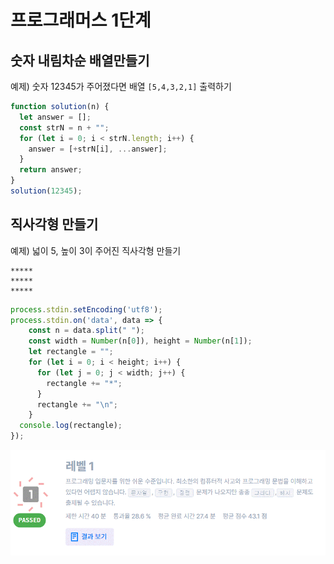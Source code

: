 # 프로그래머스 1단계
  
## 숫자 내림차순 배열만들기

예제) 숫자 12345가 주어졌다면 배열 `[5,4,3,2,1]` 출력하기

```js
function solution(n) {
  let answer = [];
  const strN = n + "";
  for (let i = 0; i < strN.length; i++) {
    answer = [+strN[i], ...answer];
  }
  return answer;
}
solution(12345);
```

## 직사각형 만들기

예제) 넓이 5, 높이 3이 주어진 직사각형 만들기
```
*****
*****
*****
```


```js
process.stdin.setEncoding('utf8');
process.stdin.on('data', data => {
    const n = data.split(" ");
    const width = Number(n[0]), height = Number(n[1]);
    let rectangle = "";
    for (let i = 0; i < height; i++) {
      for (let j = 0; j < width; j++) {
        rectangle += "*";
      }
      rectangle += "\n";
    }
  console.log(rectangle);
});
```

![프로그래머스 1단계](../Images/프로그래머스%201단계/프로그래머스%201단계.gif)